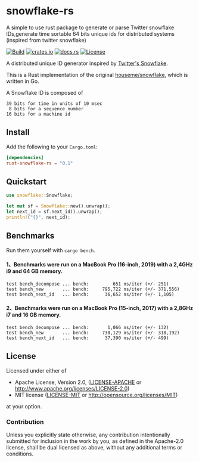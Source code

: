 # snowflake-rs
A simple to use rust package to generate or parse Twitter snowflake IDs,generate time sortable 64 bits unique ids for distributed systems (inspired from twitter snowflake)

[![Build](https://github.com/houseme/snowflake-rs/workflows/Build/badge.svg)](https://github.com/houseme/snowflake-rs/actions?query=workflow%3ABuild)
[![crates.io](https://img.shields.io/crates/v/sonyflake.svg)](https://crates.io/crates/sonyflake)
[![docs.rs](https://docs.rs/sonyflake/badge.svg)](https://docs.rs/sonyflake/)
[![License](https://img.shields.io/crates/l/sonyflake)](LICENSE-APACHE)

A distributed unique ID generator inspired by [Twitter's Snowflake](https://blog.twitter.com/2010/announcing-snowflake).

This is a Rust implementation of the original [houseme/snowflake](https://github.com/houseme/snowflake), which is written in Go.

A Snowflake ID is composed of

```
39 bits for time in units of 10 msec
 8 bits for a sequence number
16 bits for a machine id
```

## Install

Add the following to your `Cargo.toml`:
```toml
[dependencies]
rust-snowflake-rs = "0.1"
```

## Quickstart

```rust
use snowflake::Snowflake;

let mut sf = Snowflake::new().unwrap();
let next_id = sf.next_id().unwrap();
println!("{}", next_id);
```

## Benchmarks


Run them yourself with `cargo bench`.

#### 1、Benchmarks were run on a MacBook Pro (16-inch, 2019) with a 2,4GHz i9 and 64 GB memory.

```
test bench_decompose ... bench:         651 ns/iter (+/- 251)
test bench_new       ... bench:     795,722 ns/iter (+/- 371,556)
test bench_next_id   ... bench:      36,652 ns/iter (+/- 1,105)
```

#### 2、Benchmarks were run on a MacBook Pro (15-inch, 2017) with a 2,8GHz i7 and 16 GB memory.

```
test bench_decompose ... bench:       1,066 ns/iter (+/- 132)
test bench_new       ... bench:     738,129 ns/iter (+/- 318,192)
test bench_next_id   ... bench:      37,390 ns/iter (+/- 499)
```

## License

Licensed under either of

* Apache License, Version 2.0, ([LICENSE-APACHE](LICENSE-APACHE) or http://www.apache.org/licenses/LICENSE-2.0)
* MIT license ([LICENSE-MIT](LICENSE-MIT) or http://opensource.org/licenses/MIT)

at your option.

### Contribution

Unless you explicitly state otherwise, any contribution intentionally submitted for inclusion in the work by you, as defined in the Apache-2.0 license, shall be dual licensed as above, without any additional terms or conditions.